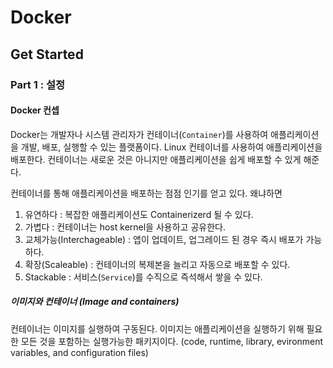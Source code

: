 # Docker

## Get Started

### Part 1 : 설정 


#### Docker 컨셉 
Docker는 개발자나 시스템 관리자가 컨테이너(`Container`)를 사용하여 애플리케이션을 개발, 배포, 실행할 수 있는 플랫폼이다. Linux 컨테이너를 사용하여 애플리케이션을 배포한다.
컨테이너는 새로운 것은 아니지만 애플리케이션을 쉽게 배포할 수 있게 해준다. 

컨테이너를 통해 애플리케이션을 배포하는 점점 인기를 얻고 있다. 왜냐하면

1. 유연하다 : 복잡한 애플리케이션도 Containerizerd 될 수 있다.
2. 가볍다 : 컨테이너는 host kernel을 사용하고 공유한다.
3. 교체가능(Interchageable) : 앱이 업데이트, 업그레이드 된 경우 즉시 배포가 가능하다.
4. 확장(Scaleable) : 컨테이너의 복제본을 늘리고 자동으로 배포할 수 있다.
5. Stackable : 서비스(`Service`)를 수직으로 즉석해서 쌓을 수 있다.


##### 이미지와 컨테이너 (Image and containers)

컨테이너는 이미지를 실행하여 구동된다. 
이미지는 애플리케이션을 실행하기 위해 필요한 모든 것을 포함하는 실행가능한 패키지이다. (code, runtime, library, evironment variables, and configuration files)


